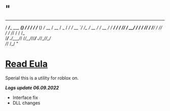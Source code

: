 # "
   _____                 _       _______       __      _ __ 
  / ___/____  ___  _____(_)___ _/ / ___/____  / /___  (_) /_
  \__ \/ __ \/ _ \/ ___/ / __ `/ /\__ \/ __ \/ / __ \/ / __/
 ___/ / /_/ /  __/ /  / / /_/ / /___/ / /_/ / / /_/ / / /_  
/____/ .___/\___/_/  /_/\__,_/_//____/ .___/_/\____/_/\__/  
    /_/                             /_/                     "

# [Read Eula](https://raw.githubusercontent.com/DEVIX7/SperialSploit/main/Eula)
Sperial this is a utility for roblox on.

***Logs update 06.09.2022***
+ Interface fix
+ DLL changes
